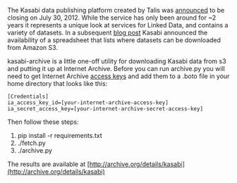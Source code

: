 The Kasabi data publishing platform created by Talis was [announced](http://blog.kasabi.com/2012/07/09/shutting-down-kasabi/) to be closing on July 30, 2012.  While the service has only been around for ~2 years it represents a unique look at services for Linked Data, and contains a variety of datasets. In a subsequent [blog post](http://blog.kasabi.com/2012/07/16/archive-of-datasets/) Kasabi announced the availability of a spreadsheet that lists where datasets can be downloaded from Amazon S3.

kasabi-archive is a little one-off utility for downloading Kasabi data from s3 and putting it up at Internet Archive. Before you can run archive.py you will need to get Internet Archive [access keys](http://archive.org/account/s3.php) and add them to a .boto file in your home directory that looks like this:

    [Credentials]
    ia_access_key_id=[your-internet-archive-access-key]
    ia_secret_access_key=[your-internet-archive-secret-access-key]

Then follow these steps:

1. pip install -r requirements.txt
1. ./fetch.py
1. ./archive.py

The results are available at [http://archive.org/details/kasabi](http://archive.org/details/kasabi)
